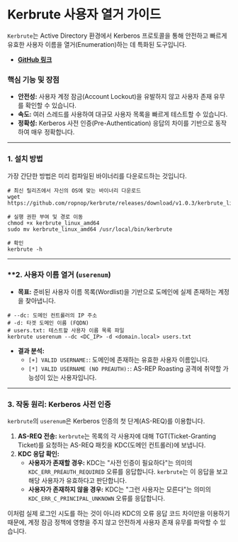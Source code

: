

# Kerbrute 사용자 열거 가이드

`Kerbrute`는 Active Directory 환경에서 Kerberos 프로토콜을 통해 안전하고 빠르게 유효한 사용자 이름을 열거(Enumeration)하는 데 특화된 도구입니다.

- **[GitHub 링크](https://github.com/ropnop/kerbrute)**

### **핵심 기능 및 장점**
- **안전성:** 사용자 계정 잠금(Account Lockout)을 유발하지 않고 사용자 존재 유무를 확인할 수 있습니다.
- **속도:** 여러 스레드를 사용하여 대규모 사용자 목록을 빠르게 테스트할 수 있습니다.
- **정확성:** Kerberos 사전 인증(Pre-Authentication) 응답의 차이를 기반으로 동작하여 매우 정확합니다.

---

### **1. 설치 방법**

가장 간단한 방법은 미리 컴파일된 바이너리를 다운로드하는 것입니다.

```bash(title="미리 컴파일된 바이너리 다운로드")
# 최신 릴리즈에서 자신의 OS에 맞는 바이너리 다운로드
wget https://github.com/ropnop/kerbrute/releases/download/v1.0.3/kerbrute_linux_amd64

# 실행 권한 부여 및 경로 이동
chmod +x kerbrute_linux_amd64
sudo mv kerbrute_linux_amd64 /usr/local/bin/kerbrute

# 확인
kerbrute -h
```

---

### **2. 사용자 이름 열거 (`userenum`)

- **목표:** 준비된 사용자 이름 목록(Wordlist)을 기반으로 도메인에 실제 존재하는 계정을 찾아냅니다.

```bash(title="userenum 명령어 예시")
# --dc: 도메인 컨트롤러의 IP 주소
# -d: 타겟 도메인 이름 (FQDN)
# users.txt: 테스트할 사용자 이름 목록 파일
kerbrute userenum --dc <DC_IP> -d <domain.local> users.txt
```

- **결과 분석:**
  - `[+] VALID USERNAME:`: 도메인에 존재하는 유효한 사용자 이름입니다.
  - `[*] VALID USERNAME (NO PREAUTH):`: AS-REP Roasting 공격에 취약할 가능성이 있는 사용자입니다.

---

### **3. 작동 원리: Kerberos 사전 인증**

`kerbrute`의 `userenum`은 Kerberos 인증의 첫 단계(AS-REQ)를 이용합니다.

1.  **AS-REQ 전송:** `kerbrute`는 목록의 각 사용자에 대해 TGT(Ticket-Granting Ticket)를 요청하는 AS-REQ 패킷을 KDC(도메인 컨트롤러)에 보냅니다.
2.  **KDC 응답 확인:**
    - **사용자가 존재할 경우:** KDC는 "사전 인증이 필요하다"는 의미의 `KDC_ERR_PREAUTH_REQUIRED` 오류를 응답합니다. `kerbrute`는 이 응답을 보고 해당 사용자가 유효하다고 판단합니다.
    - **사용자가 존재하지 않을 경우:** KDC는 "그런 사용자는 모른다"는 의미의 `KDC_ERR_C_PRINCIPAL_UNKNOWN` 오류를 응답합니다.

이처럼 실제 로그인 시도를 하는 것이 아니라 KDC의 오류 응답 코드 차이만을 이용하기 때문에, 계정 잠금 정책에 영향을 주지 않고 안전하게 사용자 존재 유무를 파악할 수 있습니다.


